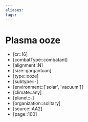 ```yaml
---
aliases: 
tags: 
---
```


# Plasma ooze

- [cr::16]
- [combatType::combatant]
- [alignment::N]
- [size::gargantuan]
- [type::ooze]
- [subtype::-]
- [environment::['solar', 'vacuum']]
- [climate::any]
- [planet::-]
- [organization::solitary]
- [source::AA2]
- [page::100]
